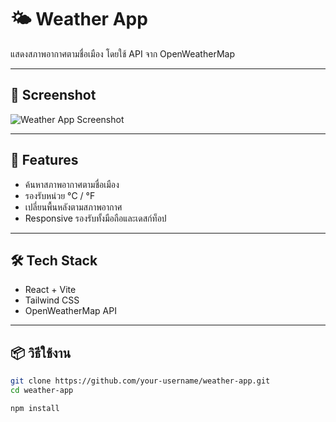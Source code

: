 # 🌤️ Weather App
แสดงสภาพอากาศตามชื่อเมือง โดยใช้ API จาก OpenWeatherMap

---

## 📸 Screenshot



![Weather App Screenshot](./Screenshot-Weather-app1.png)

---

## 🚀 Features

- ค้นหาสภาพอากาศตามชื่อเมือง
- รองรับหน่วย °C / °F
- เปลี่ยนพื้นหลังตามสภาพอากาศ
- Responsive รองรับทั้งมือถือและเดสก์ท็อป

---

## 🛠️ Tech Stack

- React + Vite
- Tailwind CSS
- OpenWeatherMap API

---

## 📦 วิธีใช้งาน

```bash
git clone https://github.com/your-username/weather-app.git
cd weather-app

npm install
